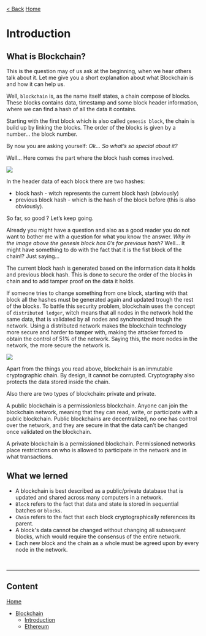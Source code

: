 [< Back](./Blockchain.md) [Home](../README.md)

# Introduction

## What is Blockchain?

This is the question may of us ask at the beginning, when we hear others talk about it. Let me give you a short explanation about what Blockchain is and how it can help us.

Well, `blockchain` is, as the name itself states, a chain compose of blocks. These blocks contains data, timestamp and some block header information, where we can find a hash of all the data it contains.

Starting with the first block which is also called `genesis block`, the chain is build up by linking the blocks. The order of the blocks is given by a number… the block number.

By now you are asking yourself:
<em>Ok… So what’s so special about it?</em>

Well… Here comes the part where the block hash comes involved.

<img src="https://miro.medium.com/max/977/1*mNdCyhj2WRSzmgTOVztaUg.png">

In the header data of each block there are two hashes:

-   block hash - witch represents the current block hash (obviously)
-   previous block hash - which is the hash of the block before (this is also obviously).

So far, so good ? Let’s keep going.

Already you might have a question and also as a good reader you do not want to bother me with a question for what you know the answer. <em>Why in the image above the genesis block has 0’s for previous hash?</em> Well… It might have something to do with the fact that it is the fist block of the chain!? Just saying…

The current block hash is generated based on the information data it holds and previous block hash. This is done to secure the order of the blocks in chain and to add tamper proof on the data it holds.

If someone tries to change something from one block, starting with that block all the hashes must be generated again and updated trough the rest of the blocks. To battle this security problem, blockchain uses the concept of `distributed ledger`, witch means that all nodes in the network hold the same data, that is validated by all nodes and synchronized trough the network. Using a distributed network makes the blockchain technology more secure and harder to tamper with, making the attacker forced to obtain the control of 51% of the network. Saying this, the more nodes in the network, the more secure the network is.

<img src="https://www.seba.swiss/static/9bf6b53dc571b40802e651d90e64675c/54539/seba-the-bridge-figur-1-attack-on-a-blockchain-24092020_2000px.png">

Apart from the things you read above, blockchain is an immutable cryptographic chain. By design, it cannot be corrupted. Cryptography also protects the data stored inside the chain.​

Also there are two types of blockchain: private and private.

A public blockchain is a permissionless blockchain. Anyone can join the blockchain network, meaning that they can read, write, or participate with a public blockchain. Public blockchains are decentralized, no one has control over the network, and they are secure in that the data can’t be changed once validated on the blockchain.​

A private blockchain is a permissioned blockchain.​ Permissioned networks place restrictions on who is allowed to participate in the network and in what transactions.

## What we lerned

-   A blockchain is best described as a public/private database that is updated and shared across many computers in a network.​
-   `Block` refers to the fact that data and state is stored in sequential batches or `blocks`.
-   `Chain` refers to the fact that each block cryptographically references its parent.
-   A block's data cannot be changed without changing all subsequent blocks, which would require the consensus of the entire network.​
-   Each new block and the chain as a whole must be agreed upon by every node in the network.

<br>

---

## Content

[Home](../README.md)

-   [Blockchain](./Blockchain.md)
    -   [Introduction](./Introduction.md)
    -   [Ethereum](./Ethereum.md)
